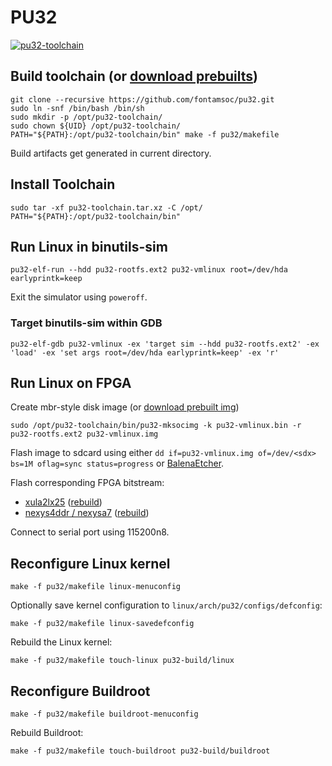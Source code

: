 # PU32
[![pu32-toolchain](https://github.com/fontamsoc/pu32/actions/workflows/release.yml/badge.svg)](https://github.com/fontamsoc/pu32/actions/workflows/release.yml)

## Build toolchain (or [download prebuilts](https://github.com/fontamsoc/pu32/releases/latest))

	git clone --recursive https://github.com/fontamsoc/pu32.git
	sudo ln -snf /bin/bash /bin/sh
	sudo mkdir -p /opt/pu32-toolchain/
	sudo chown ${UID} /opt/pu32-toolchain/
	PATH="${PATH}:/opt/pu32-toolchain/bin" make -f pu32/makefile

Build artifacts get generated in current directory.

## Install Toolchain

	sudo tar -xf pu32-toolchain.tar.xz -C /opt/
	PATH="${PATH}:/opt/pu32-toolchain/bin"

## Run Linux in binutils-sim

	pu32-elf-run --hdd pu32-rootfs.ext2 pu32-vmlinux root=/dev/hda earlyprintk=keep

Exit the simulator using `poweroff`.

### Target binutils-sim within GDB

	pu32-elf-gdb pu32-vmlinux -ex 'target sim --hdd pu32-rootfs.ext2' -ex 'load' -ex 'set args root=/dev/hda earlyprintk=keep' -ex 'r'

## Run Linux on FPGA

Create mbr-style disk image (or [download prebuilt img](https://github.com/fontamsoc/pu32/releases/latest))

	sudo /opt/pu32-toolchain/bin/pu32-mksocimg -k pu32-vmlinux.bin -r pu32-rootfs.ext2 pu32-vmlinux.img

Flash image to sdcard using either `dd if=pu32-vmlinux.img of=/dev/<sdx> bs=1M oflag=sync status=progress` or [BalenaEtcher](https://www.balena.io/etcher).

Flash corresponding FPGA bitstream:
- [xula2lx25](xula2lx25.bit) ([rebuild](https://github.com/fontamsoc/hw/tree/master/pu32-xula2lx25/ise))
- [nexys4ddr / nexysa7](nexys4ddr.bit) ([rebuild](https://github.com/fontamsoc/hw/tree/master/pu32-nexys4ddr/vivado))

Connect to serial port using 115200n8.

## Reconfigure Linux kernel

	make -f pu32/makefile linux-menuconfig

Optionally save kernel configuration to `linux/arch/pu32/configs/defconfig`:

	make -f pu32/makefile linux-savedefconfig

Rebuild the Linux kernel:

	make -f pu32/makefile touch-linux pu32-build/linux

## Reconfigure Buildroot

	make -f pu32/makefile buildroot-menuconfig

Rebuild Buildroot:

	make -f pu32/makefile touch-buildroot pu32-build/buildroot
